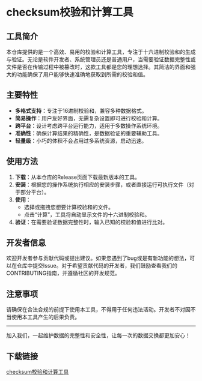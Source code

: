 # checksum校验和计算工具

## 工具简介

本仓库提供的是一个高效、易用的校验和计算工具，专注于十六进制校验和的生成与验证。无论是软件开发者、系统管理员还是普通用户，当需要验证数据完整性或文件是否在传输过程中被篡改时，这款工具都是您的理想选择。其简洁的界面和强大的功能确保了用户能够快速准确地获取到所需的校验和值。

## 主要特性

- **多格式支持**：专注于16进制校验和，兼容多种数据格式。
- **简易操作**：用户友好界面，无需复杂设置即可进行校验和计算。
- **跨平台**：设计考虑跨平台运行能力，适用于多数操作系统环境。
- **准确性**：确保计算结果的精确性，是数据验证的重要辅助工具。
- **轻量级**：小巧的体积不会占用过多系统资源，启动迅速。

## 使用方法

1. **下载**：从本仓库的Release页面下载最新版本的工具。
2. **安装**：根据您的操作系统执行相应的安装步骤，或者直接运行可执行文件（对于部分平台）。
3. **使用**：
   - 选择或拖拽您想要计算校验和的文件。
   - 点击“计算”，工具将自动显示文件的十六进制校验和。
4. **验证**：在需要验证数据完整性时，输入已知的校验和值进行比对。

## 开发者信息

欢迎开发者参与贡献代码或提出建议。如果您遇到了bug或是有新功能的想法，可以在仓库中提交Issue。对于希望贡献代码的开发者，我们鼓励查看我们的CONTRIBUTING指南，并遵循社区的开发规范。

## 注意事项

请确保在合法合规的前提下使用本工具，不得用于任何违法活动。开发者不对因不当使用本工具产生的后果负责。

---

加入我们，一起维护数据的完整性和安全性，让每一次的数据交换都更加安心！

## 下载链接

[checksum校验和计算工具](https://pan.quark.cn/s/0a7ace0fbf44)